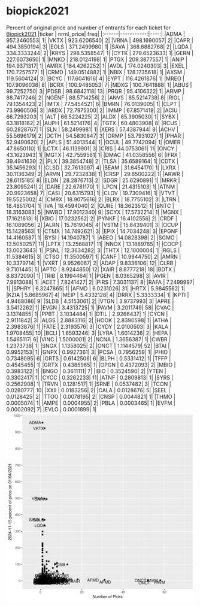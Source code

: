 # biopick2021
Percent of original price and number of entrants for each ticket for [Biopick2021](https://twitter.com/hashtag/Biopick2021)
|ticker |  nrml_price| freq|
|:------|-----------:|----:|
|ADMA   | 957.3460553|    1|
|VKTX   | 923.6206540|    2|
|VRNA   | 498.1690057|    2|
|CAPR   | 494.3850194|    3|
|EOLS   | 371.2499980|    1|
|SAVA   | 368.6882768|    2|
|LQDA   | 334.3333244|    2|
|KRYS   | 298.5358547|    1|
|CYTK   | 279.6523633|    1|
|GERN   | 227.6073650|    1|
|MNKD   | 218.0124198|    1|
|PTGX   | 209.3877557|    1|
|ANIP   | 194.9371317|    1|
|AMRX   | 184.4262252|    1|
|AVDL   | 174.0240303|    3|
|EXEL   | 170.7257577|    1|
|CRMD   | 149.0514882|    1|
|NBIX   | 128.1735618|    1|
|AXSM   | 119.5604124|    3|
|BCYC   | 117.6041616|    4|
|EYPT   | 116.4261876|    1|
|MREO   | 107.9096038|    8|
|BCRX   | 100.9485053|    7|
|MDXG   | 100.7641888|    1|
|ABUS   |  99.7252750|    3|
|PDSB   |  98.6842118|   13|
|PRQR   |  95.4106322|    1|
|ARMP   |  88.7417246|    2|
|NGENF  |  88.5714258|    2|
|ANVS   |  85.5214738|    8|
|RIGL   |  79.1354423|    2|
|IMTX   |  77.5454521|    6|
|BMRN   |  76.0139005|    1|
|CLPT   |  73.9960506|    3|
|ARDX   |  72.7975300|    2|
|IMMP   |  67.8571418|    2|
|ACIU   |  66.7293203|    1|
|ALT    |  66.5224225|    2|
|ALDX   |  65.3905030|    1|
|SYBX   |  63.1818162|    2|
|AUPH   |  61.5214176|    4|
|TGTX   |  60.4803908|    8|
|RCUS   |  60.2828767|    1|
|SLN    |  58.2499981|    1|
|XERS   |  57.4387944|    8|
|ACHV   |  55.5696179|    2|
|DCTH   |  54.5830847|    3|
|ORMP   |  53.7931027|    1|
|PHAR   |  52.9490620|    2|
|APLS   |  51.4013544|    1|
|OCUL   |  49.7742094|    1|
|OMER   |  47.8650110|    1|
|LCTX   |  46.1139901|    3|
|CRIS   |  44.0753061|   11|
|ONCY   |  43.1623943|    1|
|MGTX   |  42.7559561|    1|
|DMAC   |  41.0358556|    6|
|IFRX   |  39.4941639|    2|
|PLX    |  39.3854748|    2|
|TLSA   |  35.6589164|    1|
|CDTX   |  35.1456293|    1|
|CLSD   |  32.7613097|    4|
|BEAM   |  31.6454170|    1|
|LXRX   |  30.1136349|    2|
|ARVN   |  29.7232838|    1|
|CRSP   |  29.6500222|    1|
|ARWR   |  28.6115185|    8|
|ELDN   |  28.2876713|    2|
|SDGR   |  25.6290891|    1|
|MRKR   |  23.8095241|    2|
|DARE   |  22.6781170|    1|
|LPCN   |  21.4315103|    1|
|ATNM   |  20.9923658|    7|
|CASI   |  20.6315793|    1|
|CLOV   |  19.7309416|    1|
|VTVT   |  19.5525002|    4|
|CMRX   |  18.9075616|    2|
|BLRX   |  18.7755102|    3|
|LTRN   |  18.4851704|    1|
|IVA    |  18.4594040|    2|
|QURE   |  18.3623512|    1|
|BNTC   |  18.3163083|    5|
|NWBO   |  17.9012340|    9|
|SCYX   |  17.5732214|    1|
|MGNX   |  17.1621613|    1|
|XBIO   |  17.0232562|    2|
|PYNKF  |  16.4102556|    2|
|CRDF   |  16.1089056|    2|
|ALRN   |  15.7619045|    4|
|VSTM   |  15.6439401|    3|
|OCUP   |  15.1428563|    1|
|CTMX   |  14.7492621|    3|
|EPIX   |  14.7034248|    3|
|EPGNF  |  14.4160587|    1|
|BYSI   |  14.1940787|    1|
|ABEO   |  14.0828398|    2|
|SGMO   |  13.5050257|   11|
|LPTX   |  13.2568817|   11|
|NNOX   |  13.1889765|    1|
|COCP   |  13.0023643|    1|
|PSNL   |  12.3634282|    3|
|THTX   |  12.1000004|    1|
|RGLS   |  11.5384615|    3|
|CTSO   |  11.3500597|    1|
|CANF   |  10.9944750|    2|
|AMRN   |  10.3379714|    1|
|VXRT   |   9.9526067|    2|
|ADAP   |   9.8336106|   12|
|CLRB   |   9.7101445|    5|
|APTO   |   8.9244850|   12|
|XAIR   |   8.8777218|   18|
|BDTX   |   8.8372090|    1|
|TRIB   |   8.1994464|    1|
|PGEN   |   8.0365298|    3|
|AVIR   |   7.9913088|    1|
|ACET   |   7.8241427|    2|
|PIRS   |   7.3031137|    8|
|RAFA   |   7.2499997|    1|
|SPHRY  |   6.3247865|    1|
|AFMD   |   6.0231026|   31|
|HRTX   |   5.9845562|    1|
|KZIA   |   5.8685967|    4|
|MEIP   |   5.4332128|    4|
|DRRX   |   5.3333334|    1|
|KPTI   |   4.9468086|    9|
|SLDB   |   4.5153061|    2|
|VTGN   |   3.9737993|    3|
|APRE   |   3.5412262|    1|
|EVGN   |   3.4313725|    1|
|PAVM   |   3.2011749|   58|
|CVAC   |   3.1374855|    1|
|PPBT   |   3.1034484|    1|
|DTIL   |   2.9266437|    1|
|CYCN   |   2.9111842|    3|
|ALGS   |   2.8883116|    2|
|HOOK   |   2.8390598|    1|
|ATHA   |   2.3983876|    1|
|FATE   |   2.3193576|    3|
|CYDY   |   2.0100503|    3|
|KALA   |   1.9708455|   10|
|BCLI   |   1.6593246|    3|
|LYRA   |   1.6014236|    2|
|HEPA   |   1.5465117|    6|
|VINC   |   1.5000001|    2|
|NCNA   |   1.3656387|    1|
|CWBR   |   1.2373738|    1|
|SNGX   |   1.1358025|    2|
|ONCT   |   1.1144579|   52|
|BTAI   |   0.9952153|    1|
|GNPX   |   0.9927361|    3|
|PCSA   |   0.7956259|    1|
|PHIO   |   0.7348095|    6|
|GRTS   |   0.6142506|    6|
|BLPH   |   0.5331412|    1|
|TFFP   |   0.4545455|    1|
|GRTX   |   0.4385965|    1|
|OPGN   |   0.4372093|    2|
|MBIO   |   0.3983122|    1|
|BNGO   |   0.3611111|    7|
|IBIO   |   0.3524590|    2|
|YTEN   |   0.3302417|    1|
|CYCC   |   0.3262233|   11|
|ATNF   |   0.2809813|    1|
|SYRS   |   0.2562908|    1|
|TRVN   |   0.1281517|    1|
|SRNE   |   0.0537482|    3|
|TCON   |   0.0280777|   10|
|XXII   |   0.0183256|    2|
|CALA   |   0.0128676|    5|
|SEEL   |   0.0128425|    2|
|TTOO   |   0.0078195|    2|
|CNSP   |   0.0044821|    1|
|THMO   |   0.0005074|    1|
|AMPE   |   0.0004955|    2|
|PBLA   |   0.0003465|    1|
|EVFM   |   0.0002092|    7|
|EVLO   |   0.0001899|    1|
![retvspicks](biopicks.png?raw=true)
